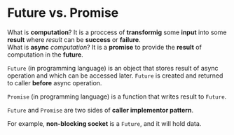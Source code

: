 # Future vs. Promise
What is **computation**? It is a proccess of **transformig** some **input** into some **result** where *result* can be **success** or **failure**.<br>
What is **async** *computation*? It is a **promise** to provide the **result** of computation in the **future**.<br>

`Future` (in programming language) is an object that stores result of async operation and which can be accessed later. `Future` is created and returned to caller **before** async operation.<br>

`Promise` (in programming language) is a function that writes result to `Future`.<br>

`Future` and `Promise` are two sides of **caller implementor pattern**.<br>

For example, **non-blocking socket** is a `Future`, and it will hold data.
